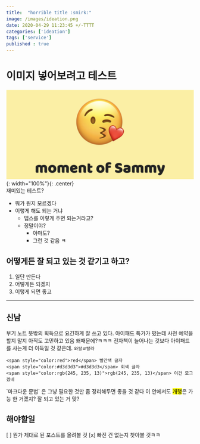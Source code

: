 ```yaml
---
title:  "horrible title :smirk:"
image: /images/ideation.png
date: 2020-04-29 11:23:45 +/-TTTT
categories: ['ideation']
tags: ['service']
published : true
---
```


# 이미지 넣어보려고 테스트
![input](/images/moment_of_sammy.png){: width="100%"}{: .center}  
재미있는 테스트?  
- 뭐가 뭔지 모르겠다
- 이렇게 해도 되는 거냐
  * 뎁스를 이렇게 주면 되는거라고?
  * 정말이야?
    + 아마도?
    + 그런 것 같음 ㅋ

## 어떻게든 잘 되고 있는 것 같기고 하고?
1. 일단 만든다
2. 어떻게든 되겠지
3. 이렇게 되면 좋고

***

## 신남
<P>
부기 노트 뜻밖의 획득으로 요긴하게 잘 쓰고 있다. 아이패드 특가가 떴는데 사전 예약을 할지 말지 아직도 고민하고 있음 왜때문에?ㅋㅋㅋ 전자책이 늘어나는 것보다 아이패드를 사는게 더 이득일 것 같은데. <code class="highlighter-rouge">와랄ㄹ랄라</code>
</p>

```
<span style="color:red">red</span> 빨간색 글자  
<span style="color:#d3d3d3">#d3d3d3</span> 회색 글자
<span style="color:rgb(245, 235, 13)">rgb(245, 235, 13)</span> 이건 모그겠네
```  

<p>
`마크다운 문법` 은 그냥 필요한 것만 좀 정리해두면 좋을 것 같다  
이 안에서도 <mark>개행</mark>은 가능 한 거겠지?  
잘 되고 있는 거 맞?
</P>

## 해야할일
<p>
 [ ] 뭔가 제대로 된 포스트를 올려볼 것  
 [x] 빠진 건 없는지 찾아볼 것ㅋㅋ
</p>
